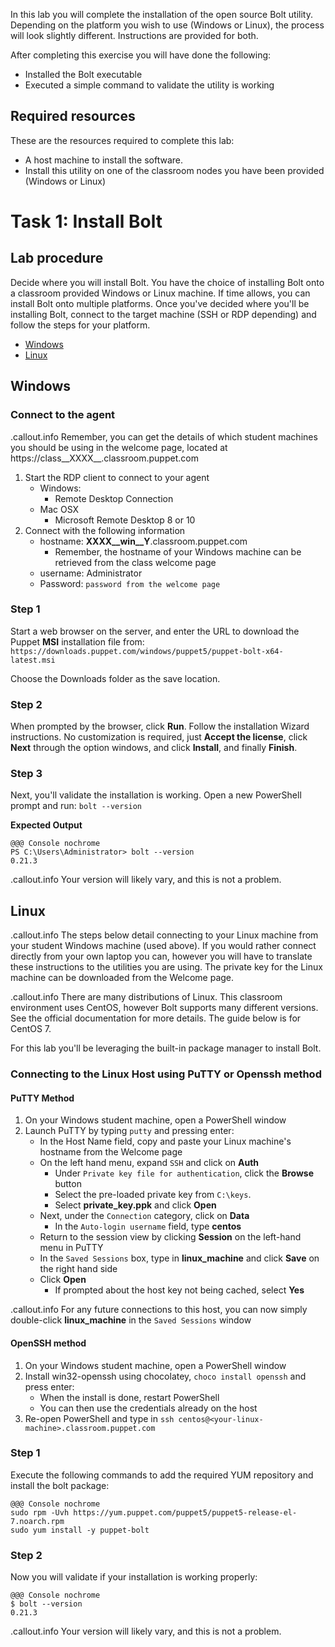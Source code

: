In this lab you will complete the installation of the open source Bolt utility. Depending on the platform you wish to use (Windows or Linux), the process will look slightly different. Instructions are provided for both.

After completing this exercise you will have done the following:

* Installed the Bolt executable
* Executed a simple command to validate the utility is working

## Required resources
These are the resources required to complete this lab:

* A host machine to install the software.
* Install this utility on one of the classroom nodes you have been provided (Windows or Linux)

Task 1: Install Bolt
====================

## Lab procedure

Decide where you will install Bolt. You have the choice of installing Bolt onto a classroom provided Windows or Linux machine. If time allows, you can install Bolt onto multiple platforms. Once you've decided where you'll be installing Bolt, connect to the target machine (SSH or RDP depending) and follow the steps for your platform.

* [Windows](#windows)
* [Linux](#linux)

## Windows

### Connect to the agent

.callout.info Remember, you can get the details of which student machines you should be using in the welcome page, located at https://class__XXXX__.classroom.puppet.com

1. Start the RDP client to connect to your agent
    * Windows:
        * Remote Desktop Connection
    * Mac OSX
        * Microsoft Remote Desktop 8 or 10
1. Connect with the following information
    * hostname: __XXXX__win__Y__.classroom.puppet.com
        * Remember, the hostname of your Windows machine can be retrieved from the class welcome page
    * username: Administrator
    * Password: `password from the welcome page`

### Step 1

Start a web browser on the server, and enter the URL to download the Puppet **MSI** installation file from: `https://downloads.puppet.com/windows/puppet5/puppet-bolt-x64-latest.msi`

Choose the Downloads folder as the save location.

### Step 2

When prompted by the browser, click **Run**. Follow the installation Wizard instructions. No customization is required, just **Accept the license**, click **Next** through the option windows, and click **Install**, and finally **Finish**.

### Step 3

Next, you'll validate the installation is working. Open a new PowerShell prompt and run: `bolt --version`

**Expected Output**

    @@@ Console nochrome
    PS C:\Users\Administrator> bolt --version
    0.21.3

.callout.info Your version will likely vary, and this is not a problem.

## Linux

.callout.info The steps below detail connecting to your Linux machine from your student Windows machine (used above). If you would rather connect directly from your own laptop you can, however you will have to translate these instructions to the utilities you are using. The private key for the Linux machine can be downloaded from the Welcome page.

.callout.info There are many distributions of Linux. This classroom environment uses CentOS, however Bolt supports many different versions. See the official documentation for more details. The guide below is for CentOS 7.

For this lab you'll be leveraging the built-in package manager to install Bolt.

### Connecting to the Linux Host using PuTTY or Openssh method

#### PuTTY Method
1. On your Windows student machine, open a PowerShell window
1. Launch PuTTY by typing `putty` and pressing enter:
    * In the Host Name field, copy and paste your Linux machine's hostname from the Welcome page
    * On the left hand menu, expand `SSH` and click on **Auth**
        * Under `Private key file for authentication`, click the **Browse** button
        * Select the pre-loaded private key from `C:\keys`.
        * Select **private_key.ppk** and click **Open**
    * Next, under the `Connection` category, click on **Data**
        * In the `Auto-login username` field, type **centos**
    * Return to the session view by clicking **Session** on the left-hand menu in PuTTY
    * In the `Saved Sessions` box, type in **linux_machine** and click **Save** on the right hand side
    * Click **Open**
        * If prompted about the host key not being cached, select **Yes**

.callout.info For any future connections to this host, you can now simply double-click **linux_machine** in the `Saved Sessions` window

#### OpenSSH method

1. On your Windows student machine, open a PowerShell window
1. Install win32-openssh using chocolatey, `choco install openssh` and press enter:
    * When the install is done, restart PowerShell
    * You can then use the credentials already on the host
1. Re-open PowerShell and type in `ssh centos@<your-linux-machine>.classroom.puppet.com`

### Step 1

Execute the following commands to add the required YUM repository and install the bolt package:

    @@@ Console nochrome
    sudo rpm -Uvh https://yum.puppet.com/puppet5/puppet5-release-el-7.noarch.rpm
    sudo yum install -y puppet-bolt

### Step 2

Now you will validate if your installation is working properly:

    @@@ Console nochrome
    $ bolt --version
    0.21.3

.callout.info Your version will likely vary, and this is not a problem.

